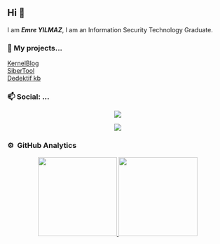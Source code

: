 ## Hi 👋

I am ***Emre YILMAZ***, I am an Information Security Technology Graduate.
### 🔭 My projects...

[KernelBlog](http://kernelblog.org) <br>
[SiberTool](https://sibertool.com) <br>
[Dedektif kb](https://delosemre.github.io/dedektif-kb/)

###  📫 Social: ... 
<center>
<a href="https://www.twitter.com/s0lidNight"><img src="https://img.shields.io/badge/Twitter-blue?style=flat&logo=twitter&labelColor=blue"></a> 
  
<a href="https://www.linkedin.com/in/delosemre/"><img src="https://img.shields.io/badge/LinkedIn-blue?style=flat&logo=linkedin&labelColor=blue"></a>
</center>



### ⚙️ &nbsp;GitHub Analytics

<p align="center">
<a href="https://github.com/delosemre">
  <img height="180em" src="https://github-readme-stats-eight-theta.vercel.app/api?username=delosemre&show_icons=true&theme=algolia&include_all_commits=true&count_private=true"/>
  <img height="180em" src="https://github-readme-stats-eight-theta.vercel.app/api/top-langs/?username=delosemre&layout=compact&langs_count=8&theme=algolia"/>
</a>
</p>


